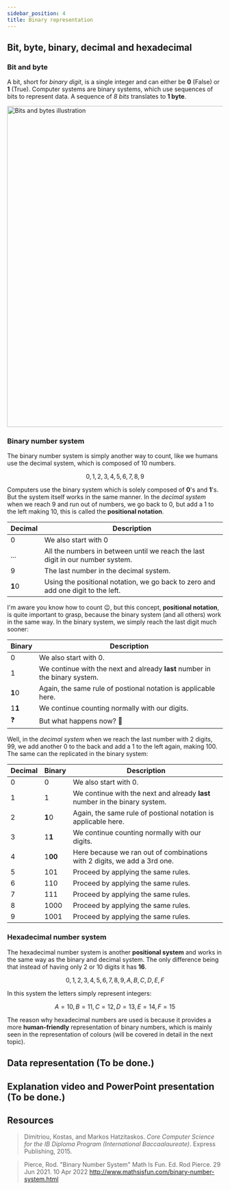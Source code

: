 ```yaml
---
sidebar_position: 4
title: Binary representation
---
```


## Bit, byte, binary, decimal and hexadecimal

### Bit and byte

A bit, short for _binary digit_, is a single integer and can either be **0** (False) or **1** (True). Computer systems are binary systems, which use sequences of bits to represent data. A sequence of _8 bits_ translates to **1 byte**.

<img src="/img/study-guides/computer-organization/bit-and-bytes.svg" alt="Bits and bytes illustration" width="750"/>

### Binary number system

The binary number system is simply another way to count, like we humans use the decimal system, which is composed of 10 numbers.

$$
0, 1, 2, 3, 4, 5, 6, 7, 8, 9
$$

Computers use the binary system which is solely composed of **0**'s and **1**'s. But the system itself works in the same manner. In the _decimal system_ when we reach $9$ and run out of numbers, we go back to $0$, but add a $1$ to the left making $10$, this is called the **positional notation**.

| Decimal | Description                                                                      |
| ------- | -------------------------------------------------------------------------------- |
| 0       | We also start with 0                                                             |
| ...     | All the numbers in between until we reach the last digit in our number system.   |
| 9       | The last number in the decimal system.                                           |
| **1**0  | Using the positional notation, we go back to zero and add one digit to the left. |

I'm aware you know how to count 😉, but this concept, **positional notation**, is quite important to grasp, because the binary system (and all others) work in the same way. In the binary system, we simply reach the last digit much sooner:

| Binary | Description                                                                 |
| ------ | --------------------------------------------------------------------------- |
| 0      | We also start with 0.                                                       |
| 1      | We continue with the next and already **last** number in the binary system. |
| **1**0 | Again, the same rule of postional notation is applicable here.              |
| 1**1** | We continue counting normally with our digits.                              |
| ❓     | But what happens now? 🤔                                                    |

Well, in the _decimal system_ when we reach the last number with 2 digits, $99$, we add another $0$ to the back and add a $1$ to the left again, making $100$. The same can the replicated in the binary system:

| Decimal | Binary  | Description                                                                 |
| ------- | ------- | --------------------------------------------------------------------------- |
| 0       | 0       | We also start with 0.                                                       |
| 1       | 1       | We continue with the next and already **last** number in the binary system. |
| 2       | **1**0  | Again, the same rule of postional notation is applicable here.              |
| 3       | 1**1**  | We continue counting normally with our digits.                              |
| 4       | 1**00** | Here because we ran out of combinations with 2 digits, we add a 3rd one.    |
| 5       | 101     | Proceed by applying the same rules.                                         |
| 6       | 110     | Proceed by applying the same rules.                                         |
| 7       | 111     | Proceed by applying the same rules.                                         |
| 8       | 1000    | Proceed by applying the same rules.                                         |
| 9       | 1001    | Proceed by applying the same rules.                                         |

### Hexadecimal number system

The hexadecimal number system is another **positional system** and works in the same way as the binary and decimal system. The only difference being that instead of having only 2 or 10 digits it has **16**.

$$
0, 1, 2, 3, 4, 5, 6, 7, 8, 9, A, B, C, D, E, F
$$

In this system the letters simply represent integers:

$$
A = 10, B = 11, C = 12, D = 13, E = 14, F = 15
$$

The reason why hexadecimal numbers are used is because it provides a more **human-friendly** representation of binary numbers, which is mainly seen in the representation of colours (will be covered in detail in the next topic).

## Data representation (To be done.)

## Explanation video and PowerPoint presentation (To be done.)

## Resources

> Dimitriou, Kostas, and Markos Hatzitaskos. _Core Computer Science for the IB Diploma Program (International Baccaalaureate)_. Express Publishing, 2015.

> Pierce, Rod. "Binary Number System" Math Is Fun. Ed. Rod Pierce. 29 Jun 2021. 10 Apr 2022 <http://www.mathsisfun.com/binary-number-system.html>
